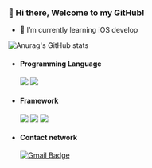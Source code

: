 ### 👋 Hi there, Welcome to my GitHub!
  
- 🌱 I’m currently learning iOS develop
  
![Anurag's GitHub stats](https://github-readme-stats.vercel.app/api?username=bo1126&hide=contribs,prs&theme=dark)
   
   
- #### Programming Language  
  <img src="https://img.shields.io/badge/-Swift-FA7343?style=flat-square&logo=Swift&logoColor=white"/></a> 
  <img src="https://img.shields.io/badge/Python-3766AB?style=flat-square&logo=Python&logoColor=white"/></a> 

- #### Framework  
  <img src="https://img.shields.io/badge/Xcode-147EFB?style=flat-square&logo=Xcode&logoColor=white"/></a> 
  <img src="https://img.shields.io/badge/Git-F05032?style=flat-square&logo=Git&logoColor=white"/></a> 
  <img src="https://img.shields.io/badge/GitHub-181717?style=flat-square&logo=GitHub&logoColor=white"/></a> 
  
- #### Contact network  
  [![Gmail Badge](https://img.shields.io/badge/Gmail-d14836?style=flat-square&logo=Gmail&logoColor=white&link=mailto:jungwoo8688@gmail.com)](mailto:jungwoo8688@gmail.com)
  
  
  
